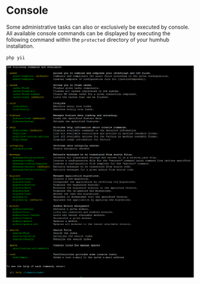 Console
=======

Some administrative tasks can also or exclusively be executed by console. All available console commands can be displayed
by executing the following command within the `protected` directory of your humhub installation.

```
php yii
```

![Command Overview](images/commandOverview.png)

